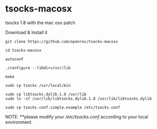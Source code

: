 tsocks-macosx
=============

tsocks 1.8 with the mac osx patch


Download & Install it


    git clone https://github.com/openroc/tsocks-macosx

    cd tsocks-macosx

    autoconf

    ./configure --libdir=/usr/lib

    make

    sudo cp tsocks /usr/local/bin

    sudo cp libtsocks.dylib.1.8 /usr/lib
    sudo ln -sf /usr/lib/libtsocks.dylib.1.8 /usr/lib/libtsocks.dylib

    sudo cp tsocks.conf.simple.example /etc/tsocks.conf
  

NOTE: **please modify your _/etc/tsocks.conf_ according to your local environment.
